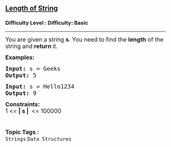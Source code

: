 <h2><a href="https://www.geeksforgeeks.org/problems/length-of-string/1?page=5&difficulty=Basic,Easy&status=unsolved,attempted&sortBy=accuracy">Length of String</a></h2><h3>Difficulty Level : Difficulty: Basic</h3><hr><div class="problems_problem_content__Xm_eO"><p><span style="font-size: 18px;">You are given a string <strong>s</strong>. You need to find the <strong>length</strong> of the string and <strong>return </strong>it.</span></p>
<p><span style="font-size: 18px;"><strong>Examples:</strong></span></p>
<pre><span style="font-size: 18px;"><strong>Input: </strong>s = Geeks
<strong>Output: </strong>5</span></pre>
<pre><span style="font-size: 18px;"><strong>Input: </strong>s = Hello1234
<strong>Output: </strong>9</span></pre>
<p><span style="font-size: 18px;"><strong>Constraints:</strong><br>1 &lt;= <strong>| s |&nbsp;</strong>&nbsp;&lt;= 100000</span></p></div><br><p><span style=font-size:18px><strong>Topic Tags : </strong><br><code>Strings</code>&nbsp;<code>Data Structures</code>&nbsp;